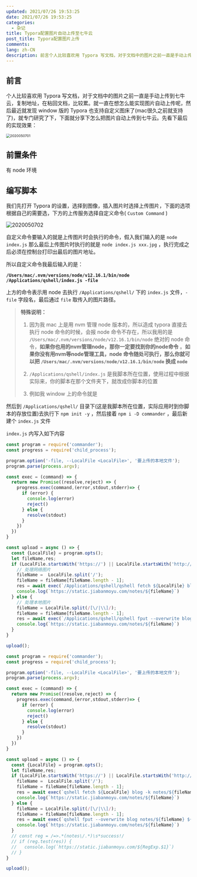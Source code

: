 ```yaml
---
updated: 2021/07/26 19:53:25
date: 2021/07/26 19:53:25
categories: 
  - 杂记
title: Typora配置图片自动上传至七牛云
post_title: Typora配置图片上传
comments: 
lang: zh-CN
description: 前言个人比较喜欢用 Typora 写文档，对于文档中的图片之前一直是手动上传到七牛云，复制地址，在粘回文档，比较累。就一直在想怎么能实现图片自动上传呢，然后最近就发现 window 版的 Typora 也支持自定义图床了(mac很久之前就支持了)，就专门研究了下，下面就分享下怎么把图片自动上传到七牛云。先看下最后的实现效果：
---
```


## 前言

个人比较喜欢用 Typora 写文档，对于文档中的图片之前一直是手动上传到七牛云，复制地址，在粘回文档，比较累。就一直在想怎么能实现图片自动上传呢，然后最近就发现 window 版的 Typora 也支持自定义图床了(mac很久之前就支持了)，就专门研究了下，下面就分享下怎么把图片自动上传到七牛云。先看下最后的实现效果：

<img src="https://static.jiabanmoyu.com/notes/2020050701.gif" alt="2020050701" style="zoom:67%;" />

## 前置条件

有 node 环境

## 编写脚本

我们先打开 Typora 的设置，选择到图像，插入图片时选择上传图片，下面的选项根据自己的需要选，下方的上传服务选择自定义命令( `Custom Command` )

![2020050702](https://static.jiabanmoyu.com/notes/2020050702.png)

自定义命令要输入的就是上传图片时会执行的命令，假入我们输入的是 `node index.js` 那么最后上传图片时执行的就是 `node index.js xxx.jpg` ，执行完成之后必须在控制台打印出最后的图片地址。

所以自定义命令我最后输入的是： 

**`/Users/mac/.nvm/versions/node/v12.16.1/bin/node /Applications/qshell/index.js -file`**

上方的命令表示用 node 去执行 `/Applications/qshell/` 下的 `index.js` 文件，`-file` 字段名，最后通过 `file` 取传入的图片路径。

>**特殊说明：**
>
>1. 因为我 mac 上是用 nvm 管理 node 版本的，所以造成 typora 直接去执行 node 命令的时候，会报 node 命令不存在，所以我用的是 `/Users/mac/.nvm/versions/node/v12.16.1/bin/node` 绝对的 node 命令，**如果你也用的nvm管理node，那你一定要找到你的node命令** 。**如果你没有用nvm等node管理工具，node 命令随处可执行，那么你就可以把 `/Users/mac/.nvm/versions/node/v12.16.1/bin/node` 换成 `node`** 
>
>2. `/Applications/qshell/index.js` 是我脚本所在位置，使用过程中根据实际来，你的脚本在那个文件夹下，就改成你脚本的位置
>
>3. 例如我 window 上的命令就是 

然后到 `/Applications/qshell/` 目录下(这是我脚本所在位置，实际应用时到你脚本的存放位置)去执行下 `npm init -y` ，然后接着 `npm i -D commander` ，最后新建个 `index.js` 文件

`index.js` 内写入如下内容

```js
const program = require('commander');
const progress = require('child_process');

program.option('-file, --LocalFile <LocalFile>', '要上传的本地文件');
program.parse(process.argv);

const exec = (command) => {
  return new Promise((resolve,reject) => {
    progress.exec(command,(error,stdout,stderr)=> {
      if (error) {
        console.log(error)
        reject()
      } else {
        resolve(stdout)
      }
    })
  })
}

const upload = async () => {
  const {LocalFile} = program.opts();
  let fileName,res;
  if (LocalFile.startsWith('https://') || LocalFile.startsWith('http://')) {
    // 处理网络图片
    fileName =  LocalFile.split('/');
    fileName = fileName[fileName.length - 1];
    res = await exec(`/Applications/qshell/qshell fetch ${LocalFile} blog -k notes/${fileName}`);
    console.log(`https://static.jiabanmoyu.com/notes/${fileName}`)
  } else {
    // 处理本地图片
    fileName = LocalFile.split(/[\/|\\]/);
    fileName = fileName[fileName.length - 1];
    res = await exec(`/Applications/qshell/qshell fput --overwrite blog notes/${fileName} ${LocalFile}`);
    console.log(`https://static.jiabanmoyu.com/notes/${fileName}`)
  }
}

upload();
```















```js
const program = require('commander');
const progress = require('child_process');

program.option('-file, --LocalFile <LocalFile>', '要上传的本地文件');
program.parse(process.argv);

const exec = (command) => {
  return new Promise((resolve,reject) => {
    progress.exec(command,(error,stdout,stderr)=> {
      if (error) {
        console.log(error)
        reject()
      } else {
        resolve(stdout)
      }
    })
  })
}

const upload = async () => {
  const {LocalFile} = program.opts();
  let fileName,res;
  if (LocalFile.startsWith('https://') || LocalFile.startsWith('http://')) {
    fileName =  LocalFile.split('/');
    fileName = fileName[fileName.length - 1];
    res = await exec(`qshell fetch ${LocalFile} blog -k notes/${fileName}`);
    console.log(`https://static.jiabanmoyu.com/notes/${fileName}`)
  } else {
    fileName = LocalFile.split(/[\/|\\]/);
    fileName = fileName[fileName.length - 1];
    res = await exec(`qshell fput --overwrite blog notes/${fileName} ${LocalFile}`);
    console.log(`https://static.jiabanmoyu.com/notes/${fileName}`)
  }
  // const reg = /=>.*(notes\/.*)\s*success!/
  // if (reg.test(res)) {
  //   console.log(`https://static.jiabanmoyu.com/${RegExp.$1}`)
  // }
}

upload();
```

